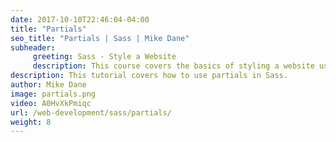 ```yaml
---
date: 2017-10-10T22:46:04-04:00
title: "Partials"
seo_title: "Partials | Sass | Mike Dane"
subheader:
     greeting: Sass - Style a Website
     description: This course covers the basics of styling a website using Sass. Work your way through the videos/articles and I'll teach you everything you need to know to style a basic website!
description: This tutorial covers how to use partials in Sass.
author: Mike Dane
image: partials.png
video: A0HvXkPmiqc
url: /web-development/sass/partials/
weight: 8
---
```

